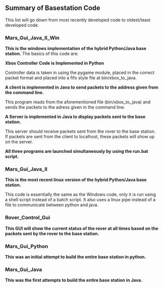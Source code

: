 ## Summary of Basestation Code
This list will go down from most recently developed code 
to oldest/least developed code.

### Mars_Gui_Java_II_Win
**This is the windows implementation of the hybrid Python/Java base station.**
The basics of this code are:

**Xbox Controller Code is Implemented in Python**

Controller data is taken in using the pygame module, placed in the correct 
packet format and placed into a fifo style file at bin/xbox_to_java.

**A client is implemented in Java to send packets to the address given from the command line.**

This program reads from the aforementioned file (bin/xbox_to_java) and sends the packets to the adress given in the command line.

**A Server is implemented in Java to display packets sent to the base station.**

This server should receive packets sent from the rover to the base station. If packets are sent from the client to localhost, these packets will show up on the server.

**All three programs are launched simultaneously by using the run.bat script.**

### Mars_Gui_Java_II
**This is the most recent linux version of the hybrid Python/Java base station.**

This code is essentially the same as the Windows code, only it is run using a shell script instead of a batch script. It also uses a linux pipe instead of a file to communicate between python and java.

### Rover_Control_Gui
**This GUI will show the current status of the rover at all times based on the packets sent by the rover to the base station.**

### Mars_Gui_Python
**This was an initial attempt to build the entire base station in python.**

### Mars_Gui_Java
**This was the first attempts to build the entire base station in Java.**
